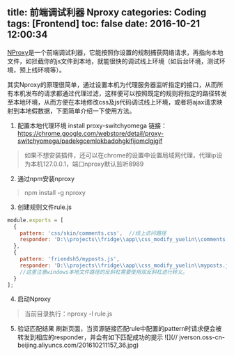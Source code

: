 title: 前端调试利器 Nproxy
categories: Coding
tags: [Frontend]
toc: false
date: 2016-10-21 12:00:34
---

[NProxy](//goddyzhao.me/nproxy/)是一个前端调试利器，它能按照你设置的规制捕获网络请求，再指向本地文件，如拦截你的js文件到本地，就能很快的调试线上环境（如后台环境，测试环境，预上线环境等）。<!--more-->

其实Nproxy的原理很简单，通过设置本机为代理服务器监听指定的接口，从而所有本机发布的请求都通过代理过滤，这样便可以按照既定的规则将指定的路径转发至本地环境，从而方便在本地修改css及js代码调试线上环境，或者将ajax请求映射到本地假数据，下面简单介绍一下使用方法。


1. 配置本地代理环境
install proxy-switchyomega
链接：https://chrome.google.com/webstore/detail/proxy-switchyomega/padekgcemlokbadohgkifijomclgjgif 
> 如果不想安装插件，还可以在chrome的设置中设置局域网代理，代理ip设为本机127.0.0.1，端口nproxy默认监听8989

2. 通过npm安装nproxy
> npm install -g nproxy

3. 创建规则文件rule.js
```js
module.exports = [
  {
    pattern: 'css/skin/comments.css',  //线上访问路径
    responder: 'D:\\projects\\fridge\\app\\css_modify_yuelin\\comments.css' //本地映射文件路径
  },
  {
    pattern: 'friendsh5/myposts.js',  
    responder: 'D:\\projects\\fridge\\app\\css_modify_yuelin\\myposts.js'
    //这里注意windows本地文件路径的反斜杠需要使用双反斜杠进行转义。 
  }
];
```

4. 启动Nproxy
> 当前目录执行：nproxy -l rule.js

5. 验证匹配结果
刷新页面，当资源链接匹配rule中配置的pattern时请求便会被转发到相应的responder，并会有如下匹配成功的提示
![](//
jverson.oss-cn-beijing.aliyuncs.com/201610211157_36.jpg)
<br>





 